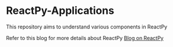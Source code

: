 # ReactPy-Applications
This repository aims to understand various components in ReactPy

Refer to this blog for more details about ReactPy
[Blog on ReactPy](https://medium.com/@debadityasom04/decrypting-reactpy-the-python-library-for-modern-web-app-interfaces-252124250e36)
